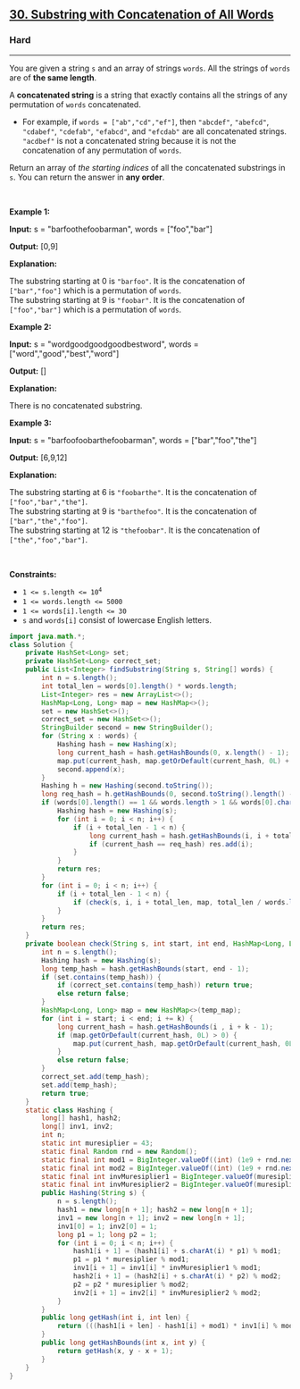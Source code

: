 <h2><a href="https://leetcode.com/problems/substring-with-concatenation-of-all-words">30. Substring with Concatenation of All Words</a></h2><h3>Hard</h3><hr><p>You are given a string <code>s</code> and an array of strings <code>words</code>. All the strings of <code>words</code> are of <strong>the same length</strong>.</p>

<p>A <strong>concatenated string</strong> is a string that exactly contains all the strings of any permutation of <code>words</code> concatenated.</p>

<ul>
	<li>For example, if <code>words = [&quot;ab&quot;,&quot;cd&quot;,&quot;ef&quot;]</code>, then <code>&quot;abcdef&quot;</code>, <code>&quot;abefcd&quot;</code>, <code>&quot;cdabef&quot;</code>, <code>&quot;cdefab&quot;</code>, <code>&quot;efabcd&quot;</code>, and <code>&quot;efcdab&quot;</code> are all concatenated strings. <code>&quot;acdbef&quot;</code> is not a concatenated string because it is not the concatenation of any permutation of <code>words</code>.</li>
</ul>

<p>Return an array of <em>the starting indices</em> of all the concatenated substrings in <code>s</code>. You can return the answer in <strong>any order</strong>.</p>

<p>&nbsp;</p>
<p><strong class="example">Example 1:</strong></p>

<div class="example-block">
<p><strong>Input:</strong> <span class="example-io">s = &quot;barfoothefoobarman&quot;, words = [&quot;foo&quot;,&quot;bar&quot;]</span></p>

<p><strong>Output:</strong> <span class="example-io">[0,9]</span></p>

<p><strong>Explanation:</strong></p>

<p>The substring starting at 0 is <code>&quot;barfoo&quot;</code>. It is the concatenation of <code>[&quot;bar&quot;,&quot;foo&quot;]</code> which is a permutation of <code>words</code>.<br />
The substring starting at 9 is <code>&quot;foobar&quot;</code>. It is the concatenation of <code>[&quot;foo&quot;,&quot;bar&quot;]</code> which is a permutation of <code>words</code>.</p>
</div>

<p><strong class="example">Example 2:</strong></p>

<div class="example-block">
<p><strong>Input:</strong> <span class="example-io">s = &quot;wordgoodgoodgoodbestword&quot;, words = [&quot;word&quot;,&quot;good&quot;,&quot;best&quot;,&quot;word&quot;]</span></p>

<p><strong>Output:</strong> <span class="example-io">[]</span></p>

<p><strong>Explanation:</strong></p>

<p>There is no concatenated substring.</p>
</div>

<p><strong class="example">Example 3:</strong></p>

<div class="example-block">
<p><strong>Input:</strong> <span class="example-io">s = &quot;barfoofoobarthefoobarman&quot;, words = [&quot;bar&quot;,&quot;foo&quot;,&quot;the&quot;]</span></p>

<p><strong>Output:</strong> <span class="example-io">[6,9,12]</span></p>

<p><strong>Explanation:</strong></p>

<p>The substring starting at 6 is <code>&quot;foobarthe&quot;</code>. It is the concatenation of <code>[&quot;foo&quot;,&quot;bar&quot;,&quot;the&quot;]</code>.<br />
The substring starting at 9 is <code>&quot;barthefoo&quot;</code>. It is the concatenation of <code>[&quot;bar&quot;,&quot;the&quot;,&quot;foo&quot;]</code>.<br />
The substring starting at 12 is <code>&quot;thefoobar&quot;</code>. It is the concatenation of <code>[&quot;the&quot;,&quot;foo&quot;,&quot;bar&quot;]</code>.</p>
</div>

<p>&nbsp;</p>
<p><strong>Constraints:</strong></p>

<ul>
	<li><code>1 &lt;= s.length &lt;= 10<sup>4</sup></code></li>
	<li><code>1 &lt;= words.length &lt;= 5000</code></li>
	<li><code>1 &lt;= words[i].length &lt;= 30</code></li>
	<li><code>s</code> and <code>words[i]</code> consist of lowercase English letters.</li>
</ul>

```java
import java.math.*;
class Solution {
    private HashSet<Long> set;
    private HashSet<Long> correct_set;
    public List<Integer> findSubstring(String s, String[] words) {
        int n = s.length();
        int total_len = words[0].length() * words.length;
        List<Integer> res = new ArrayList<>();
        HashMap<Long, Long> map = new HashMap<>();
        set = new HashSet<>();
        correct_set = new HashSet<>();
        StringBuilder second = new StringBuilder();
        for (String x : words) {
            Hashing hash = new Hashing(x);
            long current_hash = hash.getHashBounds(0, x.length() - 1);
            map.put(current_hash, map.getOrDefault(current_hash, 0L) + 1);
            second.append(x);
        }
        Hashing h = new Hashing(second.toString());
        long req_hash = h.getHashBounds(0, second.toString().length() - 1);
        if (words[0].length() == 1 && words.length > 1 && words[0].charAt(0) == 'a' && words[1].charAt(0) == 'a') {
            Hashing hash = new Hashing(s);
            for (int i = 0; i < n; i++) {
                if (i + total_len - 1 < n) {
                    long current_hash = hash.getHashBounds(i, i + total_len - 1);
                    if (current_hash == req_hash) res.add(i);
                }
            }
            return res;
        }
        for (int i = 0; i < n; i++) {
            if (i + total_len - 1 < n) {
                if (check(s, i, i + total_len, map, total_len / words.length)) res.add(i);
            }
        }
        return res;
    }
    private boolean check(String s, int start, int end, HashMap<Long, Long> temp_map, int k) {
        int n = s.length();
        Hashing hash = new Hashing(s);
        long temp_hash = hash.getHashBounds(start, end - 1);
        if (set.contains(temp_hash)) {
            if (correct_set.contains(temp_hash)) return true;
            else return false;
        }
        HashMap<Long, Long> map = new HashMap<>(temp_map);
        for (int i = start; i < end; i += k) {
            long current_hash = hash.getHashBounds(i , i + k - 1);
            if (map.getOrDefault(current_hash, 0L) > 0) {
                map.put(current_hash, map.getOrDefault(current_hash, 0L) - 1);
            }
            else return false;
        }
        correct_set.add(temp_hash);
        set.add(temp_hash);
        return true;
    }
    static class Hashing {
        long[] hash1, hash2;
        long[] inv1, inv2;
        int n;
        static int muresiplier = 43;
        static final Random rnd = new Random();
        static final int mod1 = BigInteger.valueOf((int) (1e9 + rnd.nextInt((int) 1e9))).nextProbablePrime().intValue();
        static final int mod2 = BigInteger.valueOf((int) (1e9 + rnd.nextInt((int) 1e9))).nextProbablePrime().intValue();
        static final int invMuresiplier1 = BigInteger.valueOf(muresiplier).modInverse(BigInteger.valueOf(mod1)).intValue();
        static final int invMuresiplier2 = BigInteger.valueOf(muresiplier).modInverse(BigInteger.valueOf(mod2)).intValue();
        public Hashing(String s) {
            n = s.length();
            hash1 = new long[n + 1]; hash2 = new long[n + 1];
            inv1 = new long[n + 1]; inv2 = new long[n + 1];
            inv1[0] = 1; inv2[0] = 1;
            long p1 = 1; long p2 = 1;
            for (int i = 0; i < n; i++) {
                hash1[i + 1] = (hash1[i] + s.charAt(i) * p1) % mod1;
                p1 = p1 * muresiplier % mod1;
                inv1[i + 1] = inv1[i] * invMuresiplier1 % mod1;
                hash2[i + 1] = (hash2[i] + s.charAt(i) * p2) % mod2;
                p2 = p2 * muresiplier % mod2;
                inv2[i + 1] = inv2[i] * invMuresiplier2 % mod2;
            }
        }
        public long getHash(int i, int len) {
            return (((hash1[i + len] - hash1[i] + mod1) * inv1[i] % mod1) << 32) + (hash2[i + len] - hash2[i] + mod2) * inv2[i] % mod2;
        }
        public long getHashBounds(int x, int y) {
            return getHash(x, y - x + 1);
        }
    }
}
```

